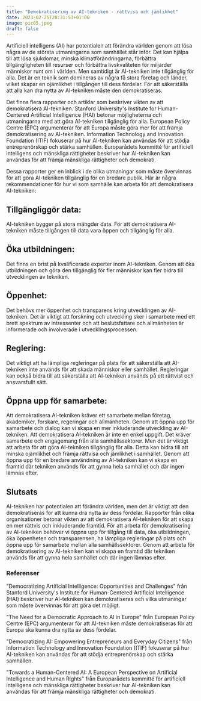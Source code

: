 ```yaml
---
title: "Demokratisering av AI-tekniken - rättvisa och jämlikhet"
date: 2023-02-25T20:31:53+01:00
image: pic05.jpeg
draft: false
---
```


Artificiell intelligens (AI) har potentialen att förändra världen genom att lösa några av de största utmaningarna som samhället står inför. Det kan hjälpa till att lösa sjukdomar, minska klimatförändringarna, förbättra tillgängligheten till resurser och förbättra livskvaliteten för miljarder människor runt om i världen. Men samtidigt är AI-tekniken inte tillgänglig för alla. Det är en teknik som domineras av några få stora företag och länder, vilket skapar en ojämlikhet i tillgången till dess fördelar. För att säkerställa att alla kan dra nytta av AI-tekniken måste den demokratiseras.

Det finns flera rapporter och artiklar som beskriver vikten av att demokratisera AI-tekniken. Stanford University's Institute for Human-Centered Artificial Intelligence (HAI) betonar möjligheterna och utmaningarna med att göra AI-tekniken tillgänglig för alla. European Policy Centre (EPC) argumenterar för att Europa måste göra mer för att främja demokratisering av AI-tekniken. Information Technology and Innovation Foundation (ITIF) fokuserar på hur AI-tekniken kan användas för att stödja entreprenörskap och stärka samhällen. Europarådets kommitté för artificiell intelligens och mänskliga rättigheter beskriver hur AI-tekniken kan användas för att främja mänskliga rättigheter och demokrati.

Dessa rapporter ger en inblick i de olika utmaningar som måste övervinnas för att göra AI-tekniken tillgänglig för en bredare publik. Här är några rekommendationer för hur vi som samhälle kan arbeta för att demokratisera AI-tekniken:

## Tillgängliggör data: 
AI-tekniken bygger på stora mängder data. För att demokratisera AI-tekniken måste tillgången till data vara öppen och tillgänglig för alla.

## Öka utbildningen: 
Det finns en brist på kvalificerade experter inom AI-tekniken. Genom att öka utbildningen och göra den tillgänglig för fler människor kan fler bidra till utvecklingen av tekniken.

## Öppenhet: 
Det behövs mer öppenhet och transparens kring utvecklingen av AI-tekniken. Det är viktigt att forskning och utveckling sker i samarbete med ett brett spektrum av intressenter och att beslutsfattare och allmänheten är informerade och involverade i utvecklingsprocessen.

## Reglering: 
Det viktigt att ha lämpliga regleringar på plats för att säkerställa att AI-tekniken inte används för att skada människor eller samhället. Regleringar kan också bidra till att säkerställa att AI-tekniken används på ett rättvist och ansvarsfullt sätt.

## Öppna upp för samarbete: 
Att demokratisera AI-tekniken kräver ett samarbete mellan företag, akademiker, forskare, regeringar och allmänheten. Genom att öppna upp för samarbete och dialog kan vi skapa en mer inkluderande utveckling av AI-tekniken.
Att demokratisera AI-tekniken är inte en enkel uppgift. Det kräver samarbete och engagemang från alla samhällssektorer. Men det är viktigt att arbeta för att göra AI-tekniken tillgänglig för alla. Detta kan bidra till att minska ojämlikhet och främja rättvisa och jämlikhet i samhället. Genom att öppna upp för en bredare användning av AI-tekniken kan vi skapa en framtid där tekniken används för att gynna hela samhället och där ingen lämnas efter.

## Slutsats

AI-tekniken har potentialen att förändra världen, men det är viktigt att den demokratiseras för att kunna dra nytta av dess fördelar. Rapporter från olika organisationer betonar vikten av att demokratisera AI-tekniken för att skapa en mer rättvis och inkluderande framtid. För att arbeta för demokratisering av AI-tekniken behöver vi öppna upp för tillgång till data, öka utbildningen, öka öppenheten och transparensen, ha lämpliga regleringar på plats och öppna upp för samarbete mellan alla samhällssektorer. Genom att arbeta för demokratisering av AI-tekniken kan vi skapa en framtid där tekniken används för att gynna hela samhället och där ingen lämnas efter.

### Referenser
"Democratizing Artificial Intelligence: Opportunities and Challenges" från Stanford University's Institute for Human-Centered Artificial Intelligence (HAI) beskriver hur AI-tekniken kan demokratiseras och vilka utmaningar som måste övervinnas för att göra det möjligt.

"The Need for a Democratic Approach to AI in Europe" från European Policy Centre (EPC) argumenterar för att AI-tekniken måste demokratiseras för att Europa ska kunna dra nytta av dess fördelar.

"Democratizing AI: Empowering Entrepreneurs and Everyday Citizens" från Information Technology and Innovation Foundation (ITIF) fokuserar på hur AI-tekniken kan användas för att stödja entreprenörskap och stärka samhällen.

"Towards a Human-Centered AI: A European Perspective on Artificial Intelligence and Human Rights" från Europarådets kommitté för artificiell intelligens och mänskliga rättigheter beskriver hur AI-tekniken kan användas för att främja mänskliga rättigheter och demokrati.
